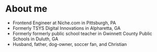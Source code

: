 # About me

- Frontend Engineer at Niche.com in Pittsburgh, PA
- Formerly TSYS Digital Innovations in Alpharetta, GA
- Formerly formerly public school teacher in Gwinnett County
  Public Schools in Duluth, GA
- Husband, father, dog-owner, soccer fan, and Christian

